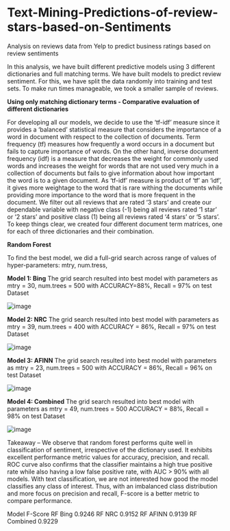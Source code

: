 # Text-Mining-Predictions-of-review-stars-based-on-Sentiments
Analysis on reviews data from Yelp to predict business ratings based on review sentiments

In this analysis, we have built different predictive models using 3 different dictionaries and full matching terms. We have built models to predict review sentiment. For this, we have split the data randomly into training and test sets. To make run times manageable, we took a smaller sample of reviews.

**Using only matching dictionary terms - Comparative evaluation of different dictionaries**

For developing all our models, we decide to use the ‘tf-idf’ measure since it provides a ‘balanced’ statistical measure that considers the importance of a word in document with respect to the collection of documents. Term frequency (tf) measures how frequently a word occurs in a document but fails to capture importance of words. On the other hand, inverse document frequency (idf) is a measure that decreases the weight for commonly used words and increases the weight for words that are not used very much in a collection of documents but fails to give information about how important the word is to a given document. As ‘tf-idf’ measure is product of ‘tf’ an ‘idf’, it gives more weightage to the word that is rare withing the documents while providing more importance to the word that is more frequent in the document. 
We filter out all reviews that are rated ‘3 stars’ and create our dependable variable with negative class (-1) being all reviews rated ‘1 star’ or ‘2 stars’ and positive class (1) being all reviews rated ‘4 stars’ or ‘5 stars’. To keep things clear, we created four different document term matrices, one for each of three dictionaries and their combination.

**Random Forest**

To find the best model, we did a full-grid search across range of values of hyper-parameters: mtry, num.tress, 

**Model 1: Bing**
The grid search resulted into best model with parameters as mtry = 30, num.trees = 500 with ACCURACY=88%, Recall = 97% on test Dataset

![image](https://user-images.githubusercontent.com/35283246/143687714-8d605791-794e-48ca-b302-e29af08cf129.png)

**Model 2: NRC**
The grid search resulted into best model with parameters as mtry = 39, num.trees = 400 with ACCURACY = 86%, Recall = 97% on test Dataset

![image](https://user-images.githubusercontent.com/35283246/143687759-bfc03ea0-9269-408b-804a-b760571ed4ee.png)


**Model 3: AFINN**
The grid search resulted into best model with parameters as mtry = 23, num.trees = 500 with ACCURACY = 86%, Recall = 96% on test Dataset

![image](https://user-images.githubusercontent.com/35283246/143687782-47fc9757-67fc-4c4d-af9a-d16697d81451.png)

**Model 4: Combined**
The grid search resulted into best model with parameters as mtry = 49, num.trees = 500 ACCURACY = 88%, Recall = 98% on test Dataset

![image](https://user-images.githubusercontent.com/35283246/143687824-746463e8-2577-4e61-bbac-3ad50471e503.png)


Takeaway – 
We observe that random forest performs quite well in classification of sentiment, irrespective of the dictionary used. It exhibits excellent performance metric values for accuracy, precision, and recall. ROC curve also confirms that the classifier maintains a high true positive rate while also having a low false positive rate, with AUC > 90% with all models. With text classification, we are not interested how good the model classifies any class of interest. Thus, with an imbalanced class distribution and more focus on precision and recall, F-score is a better metric to compare performance.

Model	F-Score
RF Bing	0.9246
RF NRC	0.9152
RF AFINN	0.9139
RF Combined	0.9229



